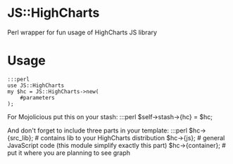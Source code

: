 #  JS::HighCharts

Perl wrapper for fun usage of HighCharts JS library


# Usage
    :::perl
    use JS::HighCharts
    my $hc = JS::HighCharts->new(
        #parameters
    );

For Mojolicious put this on your stash:
    :::perl
    $self->stash->{hc} =  $hc;

And don't forget to include three parts in your template:
    :::perl
    $hc->{src_lib}; # contains lib to your HighCharts distribution
    $hc->{js}; # general JavaScript code (this module simplify exactly this part)
    $hc->{container}; # put it where you are planning to see graph